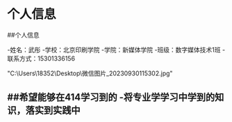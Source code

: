# 个人信息

##个人信息

-姓名：武彤
-学校：北京印刷学院
-学院：新媒体学院
-班级：数字媒体技术1班
-联系方式：15301336156

"C:\Users\18352\Desktop\微信图片_20230930115302.jpg"

##希望能够在414学习到的
-将专业学学习中学到的知识，落实到实践中
-
